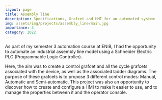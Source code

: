 ```yaml
---
layout: page
title: Assembly line
description: Specifications, Grafcet and HMI for an automated system
img: assets/img/projects/assembly_line/main.jpg
importance: 5
category: 2022
---
```


As part of my semester 3 automation course at ENIB, I had the opportunity to automate an industrial assembly line model using a Schneider Electric PLC (Programmable Logic Controller).

Here, the aim was to create a control grafcet and all the cycle grafcets associated with the device, as well as the associated ladder diagrams. The purpose of these grafcets is to propose 3 different control modes: Manual, Automatic and Semi-automatic. This project was also an opportunity to discover how to create and configure a HMI to make it easier to use, and to manage the properties between it and the operator console.
